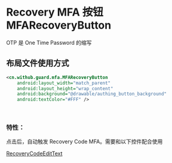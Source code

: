 # Recovery MFA 按钮 MFARecoveryButton

OTP 是 One Time Password 的缩写

## 布局文件使用方式

```xml
<cn.withub.guard.mfa.MFARecoveryButton
    android:layout_width="match_parent"
    android:layout_height="wrap_content"
    android:background="@drawable/authing_button_background"
    android:textColor="#FFF" />
```

<br>

### 特性：

点击后，自动触发 Recovery Code MFA。需要和以下控件配合使用

[RecoveryCodeEditText](./hc_recovery_code_edit_text.md)
